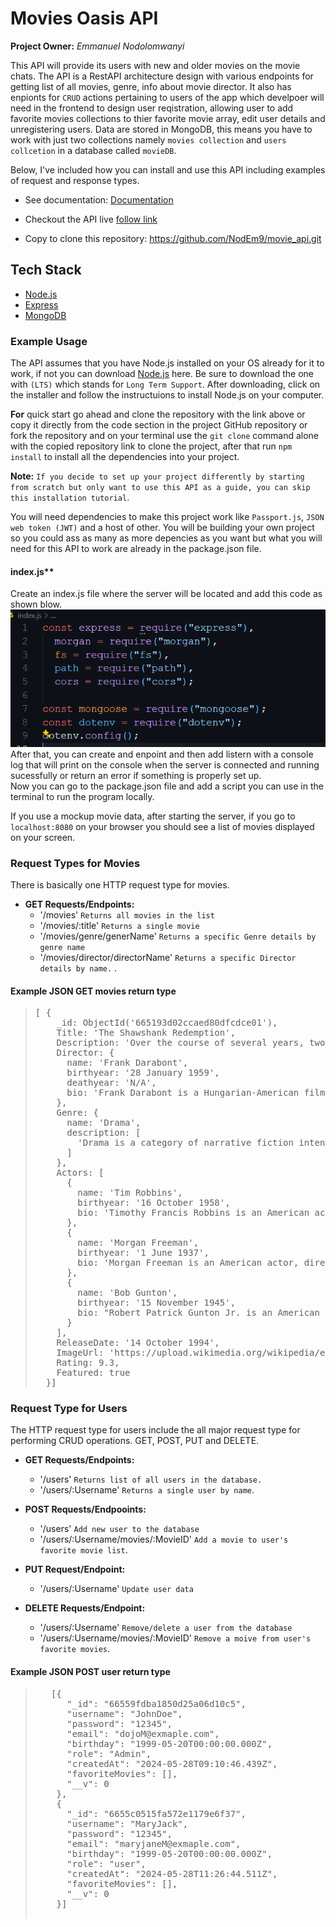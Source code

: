 # Movies Oasis API

**Project Owner:** *Emmanuel Nodolomwanyi*

This API will provide its users with new and older movies on the movie chats. The API is a RestAPI architecture design with various endpoints for getting list of all movies, genre, info about movie director. It also has enpionts for ``CRUD`` actions pertaining to users of the app which develpoer will need in the frontend to design user reqistration, allowing user to add favorite movies collections to thier favorite movie array, edit user details and unregistering users. Data are stored in MongoDB, this means you have to work with just two collections namely ``movies collection`` and ``users collcetion`` in a database called ``movieDB``.

Below, I've included how you can install and use this API including examples of request and response types.

- See documentation: [Documentation](https://movie-api-h54p.onrender.com/documentation.html)
- Checkout the API live [follow link](https://movie-api-h54p.onrender.com/documentation.html)

- Copy to clone this repository: <https://github.com/NodEm9/movie_api.git>

## Tech Stack

- [Node.js](https://nodejs.org/en)
- [Express](https://expressjs.com/)
- [MongoDB](https://www.mongodb.com/)

### Example Usage

The API assumes that you have Node.js installed on your OS already for it to work, if not you can download [Node.js](https://nodejs.org/en) here. Be sure to download the one with ``(LTS)`` which stands for ``Long Term Support``. After downloading, click on the installer and follow the instructuions to install Node.js on your computer.

**For** quick start go ahead and clone the repository with the link above or copy it directly from the code section in the project GitHub repository or fork the repository and on your terminal use the ``git clone`` command alone with the copied repository link to clone the project, after that run ``npm install`` to install all the dependencies into your project.

**Note:** ``If you decide to set up your project differently by starting from scratch but only want to use this API as a guide, you can skip this installation tutorial``.

You will need dependencies to make this project work like ``Passport.js``, ``JSON web token (JWT)`` and a host of other. You will be building your own project so you could ass as many as more depencies as you want but what you will need for this API to work are already in the package.json file.

#### index.js**

Create an index.js file where the server will be located and add this code as shown blow. <br>
<img src="img/server-mock-1.png" alt="server code image" /> <br>
After that, you can create and enpoint and then add listern with a console log that will print on the console when the server is connected and running sucessfully or return an error if something is properly set up. <br>
Now you can go to the package.json file and add a script you can use in the terminal to run the program locally.

If you use a mockup movie data, after starting the server, if you go to ``localhost:8080`` on your browser you should see a list of movies displayed on your screen.

### Request Types for Movies

There is basically one HTTP request type for movies.

- **GET Requests/Endpoints:**
  - '/movies' ``Returns all movies in the list``
  - '/movies/:title' ``Returns a single movie``
  - '/movies/genre/generName' ``Returns a specific Genre details by genre name``
  - '/movies/director/directorName'  ``Returns a specific Director details by name.`` .

#### Example JSON GET movies return type

<blockquote>
<pre>
[ {
    _id: ObjectId('665193d02ccaed80dfcdce01'),
    Title: 'The Shawshank Redemption',
    Description: 'Over the course of several years, two convicts form a friendship, seeking consolation and, eventually, redemption through basic compassion, decency, and hope. The Shawshank Redemption is a 1994 American drama film written and directed by Frank Darabont, based on the 1982 Stephen King novella Rita Hayworth and Shawshank Redemption..',
    Director: {
      name: 'Frank Darabont',
      birthyear: '28 January 1959',
      deathyear: 'N/A',
      bio: 'Frank Darabont is a Hungarian-American film director, screenwriter and producer who has been nominated for three Academy Awards and a Golden Globe Award. He is best known for his film adaptations of Stephen King novels such as The Shawshank Redemption (1994), The Green Mile (1999), and The Mist (2007).'
    },
    Genre: {
      name: 'Drama',
      description: [
        'Drama is a category of narrative fiction intended to be more serious than humorous in tone. Drama of this kind is usually qualified with additional terms that specify its particular super-genre, macro-genre, or micro-genre, such as soap opera (operatic drama), police crime drama, political drama, legal drama, historical drama, domestic drama, teen drama, and comedy-drama (dramedy). These terms tend to indicate a particular setting or subject-matter, or else they qualify the otherwise serious tone of a drama with elements that encourage a broader range of moods. The Shawshank Redemption is a 1994 American drama film written and directed by Frank Darabont, based on the 1982 Stephen King novella Rita Hayworth and Shawshank Redemption. It stars Tim Robbins as Andy Dufresne, a banker who is sentenced to life in Shawshank State Penitentiary for.'
      ]
    },
    Actors: [
      {
        name: 'Tim Robbins',
        birthyear: '16 October 1958',
        bio: 'Timothy Francis Robbins is an American actor, screenwriter, director, producer, and musician. He is known for his portrayal of Andy Dufresne in the film The Shawshank Redemption (1994).'
      },
      {
        name: 'Morgan Freeman',
        birthyear: '1 June 1937',
        bio: 'Morgan Freeman is an American actor, director, and narrator. He has appeared in a range of film genres portraying character roles and is particularly known for his distinctive deep voice. Freeman is the recipient of various accolades, including an Academy Award, a Golden Globe Award, and a Screen Actors Guild Award.'
      },
      {
        name: 'Bob Gunton',
        birthyear: '15 November 1945',
        bio: "Robert Patrick Gunton Jr. is an American actor. He is known for playing strict, authoritarian characters, including Warden Samuel Norton in the 1994 prison film The Shawshank Redemption, Chief George Earle in 1993's Demolition. He appeared in the Daredevil series on Netflix as Leland Owlsley and in the film 13 Reasons Why as Todd Crimsen."
      }
    ],
    ReleaseDate: '14 October 1994',
    ImageUrl: 'https://upload.wikimedia.org/wikipedia/en/8/81/ShawshankRedemptionMoviePoster.jpg',
    Rating: 9.3,
    Featured: true
  }]
</pre>

</blockquote>

### Request Type for Users

  The HTTP request type for users include the all major request type for performing CRUD operations. GET, POST, PUT and DELETE.

- **GET Requests/Endpoints:**
  - '/users' ``Returns list of all users in the database.``
  - '/users/:Username' ``Returns a single user by name``.

- **POST Requests/Endpooints:**
  - '/users' ``Add new user to the database``
  - '/users/:Username/movies/:MovieID' ``Add a movie to user's favorite movie list``.

- **PUT Request/Endpoint:**
  - '/users/:Username' ``Update user data``

- **DELETE Requests/Endpoint:**
  - '/users/:Username' ``Remove/delete a user from the database``
  - '/users/:Username/movies/:MovieID' ``Remove a moive from user's favorite movies``.

#### Example JSON POST user return type

 <blockquote>
 <pre>
   [{
      "_id": "66559fdba1850d25a06d10c5",
      "username": "JohnDoe",
      "password": "12345",
      "email": "dojoM@exmaple.com",
      "birthday": "1999-05-20T00:00:00.000Z",
      "role": "Admin",
      "createdAt": "2024-05-28T09:10:46.439Z",
      "favoriteMovies": [],
      "__v": 0
    },
    {
      "_id": "6655c0515fa572e1179e6f37",
      "username": "MaryJack",
      "password": "12345",
      "email": "maryjaneM@exmaple.com",
      "birthday": "1999-05-20T00:00:00.000Z",
      "role": "user",
      "createdAt": "2024-05-28T11:26:44.511Z",
      "favoriteMovies": [],
      "__v": 0
    }]
    </pre>
</blockquote>
